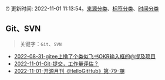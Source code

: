 :alarm_clock: 更新时间: 2022-11-01 11:13:54。[来源分类](../README.md)、[标签分类](../TAGS.md)、[时间分类](../TIMELINE.md)

## Git、SVN


> 关键字：`Git`、`SVN`



- [2022-08-31-gitee上撸了个类似飞书OKR输入框的@提及项目](https://www.zhangxinxu.com/wordpress/2022/08/gitee-feishu-okr-at-mention/) 
- [2022-11-01-Git-提交，工作量评估？](https://toutiao.io/k/ovcdi83) 
- [2022-11-01-开源月刊《HelloGitHub》第-79-期](https://toutiao.io/k/mn76oq9) 
